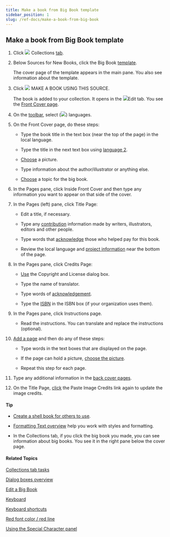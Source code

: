 ```yaml
---
title: Make a book from Big Book template
sidebar_position: 1
slug: /ref-docs/make-a-book-from-big-book
---
```


## Make a book from Big Book template

1.  Click ![](/ref-docs-assets/images/User_Interface/Tabs/Collections.png) Collections [tab](../../User_Interface/Tabs/Tabs_overview.md).
    
2.  Below Sources for New Books, click the Big Book [template](../../Concepts/Template.md).
    
    The cover page of the template appears in the main pane. You also see information about the template.
    
3.  Click ![](/ref-docs-assets/images/Tasks/addbook2lib.png) MAKE A BOOK USING THIS SOURCE.
    
    The book is added to your collection. It opens in the ![](/ref-docs-assets/images/User_Interface/Tabs/EditTab.png)Edit tab. You see the [Front Cover page](../../Concepts/Front_Cover_page.md).
    
4.  On the [toolbar](../../User_Interface/Toolbar/Edit_tab_toolbar.md), select (![](/ref-docs-assets/images/User_Interface/Toolbar/CheckedLanguage.png)) languages.
    
5.  On the Front Cover page, do these steps:
    
    -   Type the book title in the text box (near the top of the page) in the local language.
        
    -   Type the title in the next text box using [language 2](../../User_Interface/Dialog_boxes/Languages_tab.md).
        
    -   [Choose](../Edit_tasks/Change_picture.md) a picture.
        
    -   Type information about the author/illustrator or anything else.
        
    -   [Choose](../Edit_tasks/Choose_a_topic.md) a topic for the big book.
        

6.  In the Pages pane, click Inside Front Cover and then type any information you want to appear on that side of the cover.
    
7.  In the Pages (left) pane, click Title Page:
    
    -   Edit a title, if necessary.
        
    -   Type any [contribution](../../Concepts/Contributions.md) information made by writers, illustrators, editors and other people.
        
    -   Type words that [acknowledge](../../Concepts/Acknowledgements.md) those who helped pay for this book.
        
    -   Review the local language and [project information](../../Concepts/Project_Information.md) near the bottom of the page.
        
8.  In the Pages pane, click Credits Page:
    
    -   [Use](../../User_Interface/Dialog_boxes/Copyright_License_dialog_box_Text.md) the Copyright and License dialog box.
        
    -   Type the name of translator.
        
    -   Type words of [acknowledgement](../../Concepts/Acknowledgements.md).
        
    -   Type the [ISBN](../../Concepts/ISBN.md) in the ISBN box (if your organization uses them).
        
9.  In the Pages pane, click Instructions page.
    
    -   Read the instructions. You can translate and replace the instructions (optional).
        
10.  [Add a page](../Edit_tasks/Add_a_page.md) and then do any of these steps:
     
     -   Type words in the text boxes that are displayed on the page.
         
     -   If the page can hold a picture, [choose the picture](../Edit_tasks/Change_picture.md).
         
     -   Repeat this step for each page.
         
11.  Type any additional information in the [back cover pages](../../Concepts/Back_cover_pages.md).
     
12.  On the Title Page, [click](../../Concepts/Title_Page.md) the Paste Image Credits link again to update the image credits.
     

#### Tip

-   [Create a shell book for others to use](../Shell_book_tasks/Create_a_shell_book.md).
    
-   [Formatting Text overview](../Basic_tasks/Formatting_text/Formatting_Text_overview.md) help you work with styles and formatting.
    
-   In the Collections tab, if you click the big book you made, you can see information about big books. You see it in the right pane below the cover page.
    

#### Related Topics

[Collections tab tasks](Collections_tab_tasks_overview.md)

[Dialog boxes overview](../../User_Interface/Dialog_boxes/Dialog_boxes_overview.md)

[Edit a Big Book](../Edit_tasks/Edit_a_Big_Book.md)

[Keyboard](../../Concepts/Keyboards.md)

[Keyboard shortcuts](../../User_Interface/Keyboard_Shortcuts/Keyboard_Shortcuts_overview.md)

[Red font color / red line](../../Concepts/Red_font_color.md)

[Using the Special Character panel](../Edit_tasks/Using_the_Special_Characters_panel.md)